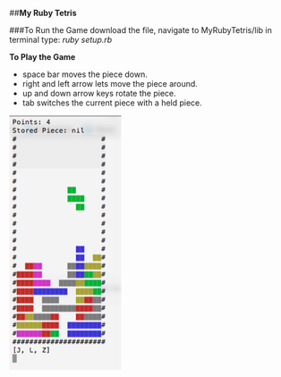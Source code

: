 ##**My Ruby Tetris**

###To Run the Game
download the file,
navigate to MyRubyTetris/lib in terminal
type: _ruby setup.rb_

**To Play the Game**
* space bar moves the piece down.
* right and left arrow lets move the piece around.
* up and down arrow keys rotate the piece.
* tab switches the current piece with a held piece.

<p>
  <img src="./assets/tetris_ruby_screenshot.png" width="200px"/>
</p>
